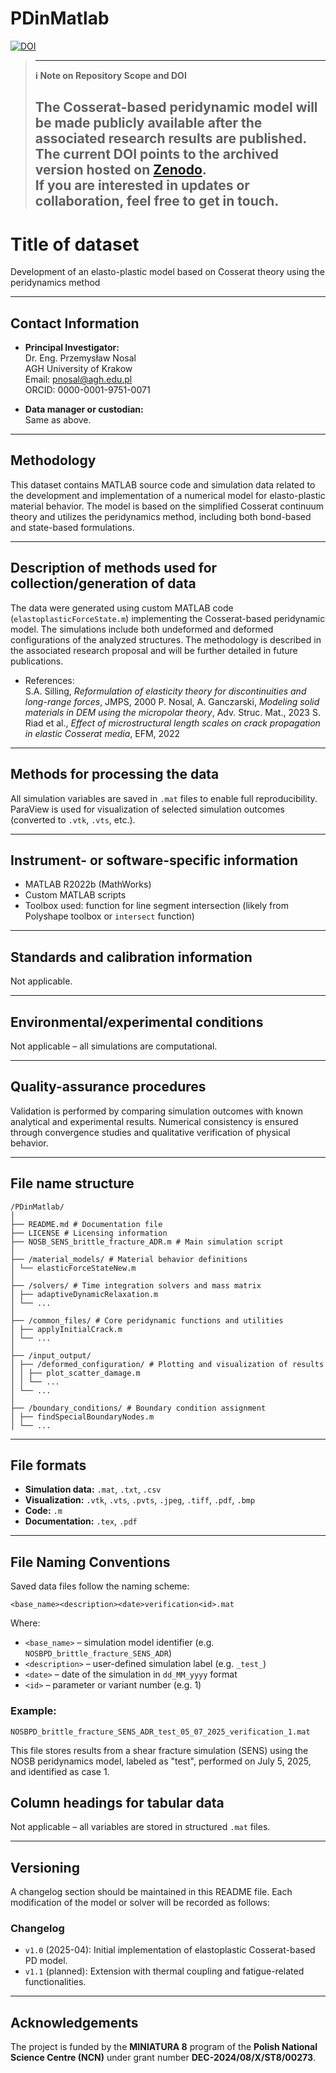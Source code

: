 # PDinMatlab
[![DOI](https://zenodo.org/badge/970575823.svg)](https://doi.org/10.5281/zenodo.15781181)

> ---
> **ℹ️ Note on Repository Scope and DOI**
>
> The Cosserat-based peridynamic model will be made publicly available after the associated research results are published.  
> The current DOI points to the archived version hosted on [Zenodo](https://zenodo.org/).  
> If you are interested in updates or collaboration, feel free to get in touch.
> ---

# Title of dataset

Development of an elasto-plastic model based on Cosserat theory using the peridynamics method

---

## Contact Information

- **Principal Investigator:**  
  Dr. Eng. Przemysław Nosal  
  AGH University of Krakow  
  Email: pnosal@agh.edu.pl  
  ORCID: 0000-0001-9751-0071  

- **Data manager or custodian:**  
  Same as above.

---

## Methodology

This dataset contains MATLAB source code and simulation data related to the development and implementation of a numerical model for elasto-plastic material behavior. The model is based on the simplified Cosserat continuum theory and utilizes the peridynamics method, including both bond-based and state-based formulations.

---

## Description of methods used for collection/generation of data

The data were generated using custom MATLAB code (`elastoplasticForceState.m`) implementing the Cosserat-based peridynamic model. The simulations include both undeformed and deformed configurations of the analyzed structures. The methodology is described in the associated research proposal and will be further detailed in future publications.

- References:  
  S.A. Silling, *Reformulation of elasticity theory for discontinuities and long-range forces*, JMPS, 2000
  P. Nosal, A. Ganczarski, *Modeling solid materials in DEM using the micropolar theory*, Adv. Struc. Mat., 2023
  S. Riad et al., *Effect of microstructural length scales on crack propagation in elastic Cosserat media*, EFM, 2022  

---

## Methods for processing the data

All simulation variables are saved in `.mat` files to enable full reproducibility. ParaView is used for visualization of selected simulation outcomes (converted to `.vtk`, `.vts`, etc.).

---

## Instrument- or software-specific information

- MATLAB R2022b (MathWorks)
- Custom MATLAB scripts
- Toolbox used: function for line segment intersection (likely from Polyshape toolbox or `intersect` function)

---

## Standards and calibration information

Not applicable.

---

## Environmental/experimental conditions

Not applicable – all simulations are computational.

---

## Quality-assurance procedures

Validation is performed by comparing simulation outcomes with known analytical and experimental results. Numerical consistency is ensured through convergence studies and qualitative verification of physical behavior.

---

## File name structure

```
/PDinMatlab/
│
├── README.md # Documentation file
├── LICENSE # Licensing information
├── NOSB_SENS_brittle_fracture_ADR.m # Main simulation script
│
├── /material_models/ # Material behavior definitions
│ └── elasticForceStateNew.m
│
├── /solvers/ # Time integration solvers and mass matrix
│ ├── adaptiveDynamicRelaxation.m
│ └── ...
│
├── /common_files/ # Core peridynamic functions and utilities
│ ├── applyInitialCrack.m
│ └── ...
│
├── /input_output/
│ ├── /deformed_configuration/ # Plotting and visualization of results
│ │ ├── plot_scatter_damage.m
│ │ └── ...
│ └── ...
│
├── /boundary_conditions/ # Boundary condition assignment
│ ├── findSpecialBoundaryNodes.m
│ └── ...
```
---

## File formats

- **Simulation data:** `.mat`, `.txt`, `.csv`
- **Visualization:** `.vtk`, `.vts`, `.pvts`, `.jpeg`, `.tiff`, `.pdf`, `.bmp`
- **Code:** `.m`
- **Documentation:** `.tex`, `.pdf`

---

## File Naming Conventions

Saved data files follow the naming scheme:

`<base_name><description><date>verification<id>.mat`

Where:
- `<base_name>` – simulation model identifier (e.g. `NOSBPD_brittle_fracture_SENS_ADR`)
- `<description>` – user-defined simulation label (e.g. `_test_`)
- `<date>` – date of the simulation in `dd_MM_yyyy` format
- `<id>` – parameter or variant number (e.g. 1)

### Example:

`NOSBPD_brittle_fracture_SENS_ADR_test_05_07_2025_verification_1.mat`

This file stores results from a shear fracture simulation (SENS) using the NOSB peridynamics model, labeled as "test", performed on July 5, 2025, and identified as case 1.

## Column headings for tabular data

Not applicable – all variables are stored in structured `.mat` files.

---

## Versioning

A changelog section should be maintained in this README file. Each modification of the model or solver will be recorded as follows:

### Changelog

- `v1.0` (2025-04): Initial implementation of elastoplastic Cosserat-based PD model.
- `v1.1` (planned): Extension with thermal coupling and fatigue-related functionalities.

---

## Acknowledgements

The project is funded by the **MINIATURA 8** program of the **Polish National Science Centre (NCN)** under grant number **DEC-2024/08/X/ST8/00273**.  